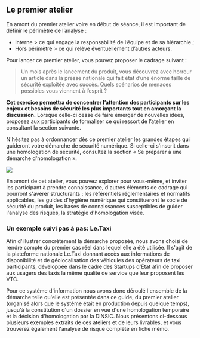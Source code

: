 ## Le premier atelier

En amont du premier atelier voire en début de séance, il est important de définir le périmètre de l’analyse : 
- Interne > ce qui engage la responsabilité de l’équipe et de sa hiérarchie ; 
- Hors périmètre > ce qui relève éventuellement d’autres acteurs.

Pour lancer ce premier atelier, vous pouvez proposer le cadrage suivant : 

> Un mois après le lancement du produit, vous découvrez avec horreur un article dans la presse nationale qui fait état d’une énorme faille de sécurité exploitée avec succès. Quels scénarios de menaces possibles vous viennent à l’esprit ? 

**Cet exercice permettra de concentrer l’attention des participants sur les enjeux et besoins de sécurité les plus importants tout en amorçant la discussion.** Lorsque celle-ci cesse de faire émerger de nouvelles idées, proposez aux participants de formaliser ce qui ressort de l’atelier en consultant la section suivante.

N'hésitez pas à ordonnancer dès ce premier atelier les grandes étapes qui guideront votre démarche de sécurité numérique. Si celle-ci s'inscrit dans une homologation de sécurité, consultez la section « Se préparer à une démarche d'homologation ».

![](assets/Pense-bête.jpg)

En amont de cet atelier, vous pouvez explorer pour vous-même, et inviter les participant à prendre connaissance, d'autres éléments de cadrage qui pourront s'avérer structurants : les référentiels réglementaires et normatifs applicables, les guides d'hygiène numérique qui constitueront le socle de sécurité du produit, les bases de connaissances susceptibles de guider l'analyse des risques, la stratégie d'homologation visée.

### Un exemple suivi pas à pas: Le.Taxi

Afin d'illustrer concrètement la démarche proposée, nous avons choisi de rendre compte du premier cas réel dans lequel elle a été utilisée. Il s'agit de la plateforme nationale Le.Taxi donnant accès aux informations de disponibilité et de géolocalisation des véhicules des opérateurs de taxi participants, développée dans le cadre des Startups d'État afin de proposer aux usagers des taxis la même qualité de service que leur proposent les VTC.

Pour ce système d'information nous avons donc déroulé l'ensemble de la démarche telle qu'elle est présentée dans ce guide, du premier atelier \(organisé alors que le système était en production depuis quelque temps\), jusqu'à la constitution d'un dossier en vue d'une homologation temporaire et la décision d'homologation par la DINSIC. Nous présentons ci-dessous plusieurs exemples extraits de ces ateliers et de leurs livrables, et vous trouverez également l'analyse de risque complète en fiche mémo.

[^1]: L'intention est de se projeter dans l'avenir pour mieux parler de ce qu'on va faire *maintenant*, au commencement. Ce format d'atelier est parfois appelé « [futurespective](http://www.funretrospectives.com/category/futurespective/) », en référence aux « [rétrospectives](http://referentiel.institut-agile.fr/retro.html) » pratiquées par de nombreuses équipes Agiles pour faire le bilan d'une période passée.
